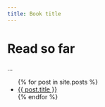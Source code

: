 ```yaml
---
title: Book title
---
```


# Read so far

...

<ul>
  {% for post in site.posts %}
    <li>
      <a href="books/{{ post.url }}">{{ post.title }}</a>
    </li>
  {% endfor %}
</ul>
